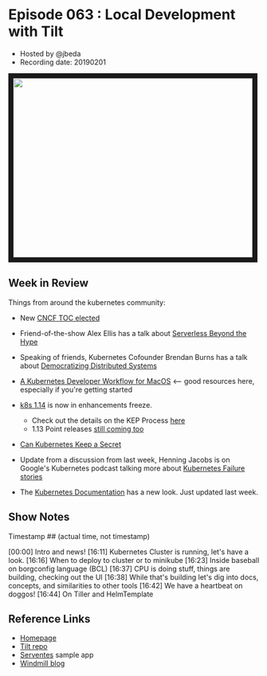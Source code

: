 # Episode 063 : Local Development with Tilt

- Hosted by @jbeda
- Recording date: 20190201

<!--- Thumbnailed embed of the video, n8Xo_ghCIOSY is the video id from the youtube url --->

<a href="https://www.youtube.com/watch?v=A_YV98HhLrk
" target="_blank"><img src="http://img.youtube.com/vi/A_YV98HhLrk/hqdefault.jpg" width="480" height="360" border="10" /></a>


## Week in Review

Things from around the kubernetes community:

- New [CNCF TOC elected](https://www.cncf.io/blog/2019/01/29/new-year-new-toc/)
- Friend-of-the-show Alex Ellis has a talk about [Serverless Beyond the Hype](https://www.youtube.com/watch?v=yOpYYYRuDQ0)
- Speaking of friends, Kubernetes Cofounder Brendan Burns has a talk about [Democratizing Distributed Systems](https://www.youtube.com/watch?v=20BIsu1qiS0)
- [A Kubernetes Developer Workflow for MacOS](https://medium.com/@mo_keefe/a-kubernetes-development-workflow-for-macos-8c41669a4518) <-- good resources here, especially if you're getting started
- [k8s 1.14](https://groups.google.com/forum/#!topic/kubernetes-dev/kGylIFDZ33Y) is now in enhancements freeze.
    - Check out the details on the KEP Process [here](https://github.com/kubernetes/enhancements/)
    - 1.13 Point releases [still coming too](https://groups.google.com/forum/#!topic/kubernetes-dev/Mj1KjnVuatY)

- [Can Kubernetes Keep a Secret](https://blog.solutotlv.com/can-kubernetes-keep-a-secret/)
- Update from a discussion from last week, Henning Jacobs is on Google's Kubernetes podcast talking more about [Kubernetes Failure stories](https://kubernetespodcast.com/episode/038-kubernetes-failure-stories/)
- The [Kubernetes Documentation](https://kubernetes.io/docs/home/) has a new look. Just updated last week.

## Show Notes

Timestamp ## (actual time, not timestamp)

[00:00] Intro and news!
[16:11] Kubernetes Cluster is running, let's have a look.
[16:16] When to deploy to cluster or to minikube
[16:23] Inside baseball on borgconfig language (BCL)
[16:37] CPU is doing stuff, things are building, checking out the UI
[16:38] While that's building let's dig into docs, concepts, and similarities to other tools
[16:42] We have a heartbeat on doggos!
[16:44] On Tiller and HelmTemplate


## Reference Links

- [Homepage](https://tilt.build/)
- [Tilt repo](https://github.com/windmilleng/tilt)
- [Serventes](https://github.com/windmilleng/servantes) sample app
- [Windmill blog](https://medium.com/windmill-engineering)


